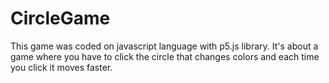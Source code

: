 # CircleGame
This game was coded on javascript language with p5.js library. It's about a game where you have to click the circle that changes colors and each time you click it moves faster.
